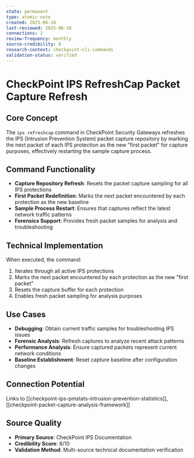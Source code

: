 ```yaml
---
state: permanent
type: atomic-note
created: 2025-06-18
last-reviewed: 2025-06-18
connections: 2
review-frequency: monthly
source-credibility: 8
research-context: checkpoint-cli-commands
validation-status: verified
---
```


# CheckPoint IPS RefreshCap Packet Capture Refresh

## Core Concept

The `ips refreshcap` command in CheckPoint Security Gateways refreshes the IPS (Intrusion Prevention System) packet capture repository by marking the next packet of each IPS protection as the new "first packet" for capture purposes, effectively restarting the sample capture process.

## Command Functionality

- **Capture Repository Refresh**: Resets the packet capture sampling for all IPS protections
- **First Packet Redefinition**: Marks the next packet encountered by each protection as the new baseline
- **Sample Process Restart**: Ensures that captures reflect the latest network traffic patterns
- **Forensics Support**: Provides fresh packet samples for analysis and troubleshooting

## Technical Implementation

When executed, the command:
1. Iterates through all active IPS protections
2. Marks the next packet encountered by each protection as the new "first packet"
3. Resets the capture buffer for each protection
4. Enables fresh packet sampling for analysis purposes

## Use Cases

- **Debugging**: Obtain current traffic samples for troubleshooting IPS issues
- **Forensic Analysis**: Refresh captures to analyze recent attack patterns
- **Performance Analysis**: Ensure captured packets represent current network conditions
- **Baseline Establishment**: Reset capture baseline after configuration changes

## Connection Potential

Links to [[checkpoint-ips-pmstats-intrusion-prevention-statistics]], [[checkpoint-packet-capture-analysis-framework]]

## Source Quality
- **Primary Source**: CheckPoint IPS Documentation
- **Credibility Score**: 8/10
- **Validation Method**: Multi-source technical documentation verification